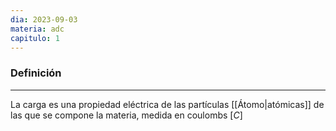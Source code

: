 ```yaml
---
dia: 2023-09-03
materia: adc
capitulo: 1
---
```

### Definición
---
La carga es una propiedad eléctrica de las partículas [[Átomo|atómicas]] de las que se compone la materia, medida en coulombs $[C]$